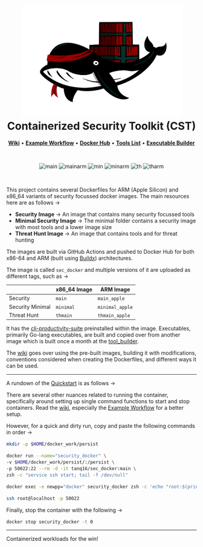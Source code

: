 <h1 align="center">
  <br>
  <img src=".github/assets/CTS-Logo.png" alt="DISecT" width="425"></a>
  <br>Containerized Security Toolkit (CST)<br>
</h1>

<p align="center">
    <a href="https://github.com/Tanq16/containerized-security-toolkit/wiki"><b>Wiki</b></a>  &bull;  
    <a href="https://github.com/Tanq16/containerized-security-toolkit/wiki/2.-Example-Workflow"><b>Example Workflow</b></a>  &bull;  
    <a href="https://hub.docker.com/r/tanq16/sec_docker"><b>Docker Hub</b></a>  &bull;  
    <a href="https://github.com/Tanq16/containerized-security-toolkit/wiki/5.-Tools-List"><b>Tools List</b></a>  &bull;  
    <a href="https://github.com/tanq16/dockers_tool_builder"><b>Executable Builder</b></a>
</p>

<br>

<div align="center">

![main](https://github.com/tanq16/containerized-security-toolkit/actions/workflows/sec-build.yml/badge.svg)
![mainarm](https://github.com/tanq16/containerized-security-toolkit/actions/workflows/sec-apple-silicon.yml/badge.svg)
![min](https://github.com/tanq16/containerized-security-toolkit/actions/workflows/sec-build-minimal.yml/badge.svg)
![minarm](https://github.com/tanq16/containerized-security-toolkit/actions/workflows/sec-apple-silicon-minimal.yml/badge.svg)
![th](https://github.com/tanq16/containerized-security-toolkit/actions/workflows/th-build.yml/badge.svg)
![tharm](https://github.com/tanq16/containerized-security-toolkit/actions/workflows/th-apple-silicon.yml/badge.svg)
    
</div>

<br>

This project contains several Dockerfiles for ARM (Apple Silicon) and x86_64 variants of security focussed docker images. The main resources here are as follows &rarr;

- **Security Image** &rarr; An image that contains many security focussed tools
- **Minimal Security Image** &rarr; The minimal folder contains a security image with most tools and a lower image size
- **Threat Hunt Image** &rarr; An image that contains tools and for threat hunting

The images are built via GitHub Actions and pushed to Docker Hub for both x86-64 and ARM (built using [Buildx](https://docs.docker.com/buildx/working-with-buildx/)) architectures.

The image is called `sec_docker` and multiple versions of it are uploaded as different tags, such as &rarr;

| | x86\_64 Image | ARM Image |
| --- | --- | --- |
| Security | `main` | `main_apple` |
| Security Minimal | `minimal` | `minimal_apple` |
| Threat Hunt | `thmain` | `thmain_apple` |

It has the [cli-productivity-suite](https://github.com/tanq16/cli-productivity-suite) preinstalled within the image. Executables, primarily Go-lang executables, are built and copied over from another image which is built once a month at the [tool_builder](https://github.com/tanq16/dockers_tool_builder).

The [wiki](https://github.com/Tanq16/containerized-security-toolkit/wiki) goes over using the pre-built images, building it with modifications, conventions considered when creating the Dockerfiles, and different ways it can be used.

---

A rundown of the [Quickstart](https://github.com/Tanq16/containerized-security-toolkit/wiki/1.-Quickstart) is as follows &rarr; 

There are several other nuances related to running the container, specifically around setting up single command functions to start and stop containers. Read the [wiki](https://github.com/Tanq16/containerized-security-toolkit/wiki), especially the [Example Workflow](https://github.com/Tanq16/containerized-security-toolkit/wiki/2.-Example-Workflow) for a better setup.

However, for a quick and dirty run, copy and paste the following commands in order &rarr;

```bash
mkdir -p $HOME/docker_work/persist
```

```bash
docker run --name="security_docker" \
-v $HOME/docker_work/persist/:/persist \
-p 50022:22 --rm -d -it tanq16/sec_docker:main \
zsh -c "service ssh start; tail -f /dev/null"
```

```bash
docker exec -e newpp="docker" security_docker zsh -c 'echo "root:$(printenv newpp)" | chpasswd'
```

```bash
ssh root@localhost -p 50022
```

Finally, stop the container with the following &rarr;

```bash
docker stop security_docker -t 0
```

---

Containerized workloads for the win!
